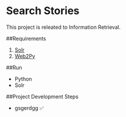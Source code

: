 
# Search Stories
This project is releated to Information Retrieval. 

##Requirements

1. [Solr](http://lucene.apache.org/solr/)
2. [Web2Py](http://www.web2py.com/)


##Run

* Python
* Solr

##Project Development Steps

* gsgerdgg :white_check_mark:

